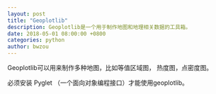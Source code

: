 ```yaml
---
layout: post
title: "Geoplotlib"
description: Geoplotlib是一个用于制作地图和地理相关数据的工具箱。
date: 2018-05-01 08:00:00 +0800
categories: python
author: bwzou
---
```

Geoplotlib可以用来制作多种地图，比如等值区域图， 热度图，点密度图。

必须安装 Pyglet （一个面向对象编程接口）才能使用geoplotlib。 
